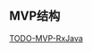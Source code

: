 ## MVP结构
[TODO-MVP-RxJava](https://github.com/googlesamples/android-architecture/tree/todo-mvp-rxjava/)
